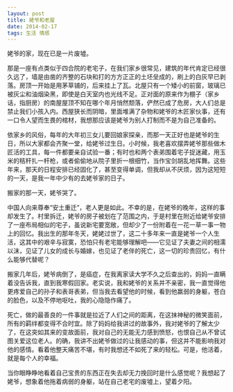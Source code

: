 ```yaml
---
layout: post
title: 姥爷和老屋
date: 2014-02-17
tags: 生活 情感
---
```


姥爷的家，现在已是一片废墟。

那是一座有点类似于四合院的老宅子，在我们家乡很常见，建筑的年代肯定已经很久远了，墙是由凿的齐整的石块和打的方方正正的土坯垒成的，刷上的白灰早已剥落。房顶一开始是用茅草铺的，后来挂上了瓦。北屋只有一个矮小的前窗，玻璃已被灰尘和油烟染黑，即使是白天室内也光线不足。正对面的原来作为棚子（家乡话，指厨房）的南屋屋顶不知在哪个年月悄然颓落，俨然已成了危房，大人们总是禁止我们小孩入内。西屋狭长而阴暗，里面堆满了杂物和姥爷的木匠家伙事，还有一口令人望而生畏的棺材，我想那应该是姥爷为别人打制而不是为自己准备的。

依家乡的风俗，每年的大年初三女儿要回娘家探亲，而那一天正好也是姥爷的生日，所以大家都会齐聚一堂，给姥爷过生日。小时候，我老喜欢摆弄姥爷那些做木匠活的工具，每一件都要亲自试验一番；有时也和两个表弟围着宅子捉迷藏，用玉米的秸秆扎一杆枪，或者偷偷地从院子里折一根细竹，当作宝剑胡乱地挥舞。这些年来，那天的日程安排已经固化了，甚至变得单调，但我却从不厌烦，因为这短短的一天，是我一年中少有的去姥爷家的日子。

搬家的那一天，姥爷哭了。

中国人向来尊奉“安土重迁”，老人更是如此。不幸的是，在姥爷的晚年，这样的事却发生了。村里拆迁，姥爷的房子被划在了范围之内，于是村里在附近给姥爷安排了一座布局相似的宅子，虽说新宅要宽敞，但却少了一份附着在一花一草一事一物上的回忆。我出生的那年冬天，姥姥过世了，这二十多年来一直是姥爷一个人生活，这其中的艰辛与寂寞，恐怕只有老宅能够理解吧——它见证了夫妻之间的相濡以沫，见证了儿女的成长与婚嫁，也见证了老伴的死亡，这一切的珍贵回忆，有什么能够代替呢？

搬家几年后，姥爷病倒了，是癌症，在我离家读大学不久之后查出的，妈妈一直瞒着没告诉我，直到我寒假回家。老实说，我和姥爷的关系并不亲密，我一直觉得他更疼爱自己的孙子和表哥表弟，但当我去看望他的时候，看到他羸弱的身躯，苍白的脸色，以及不停地呕吐，我的心隐隐作痛了。

死亡，做的最善良的一件事就是拉近了人们之间的距离，在这抹神秘的微笑面前，所有的羁绊都变得不合时宜。除了妈妈给我讲过的故事外，我对姥爷的了解太少了，在这突如其来的变故面前，我对自己的无能无力感到愤怒，也恨自己从不曾试图关爱这位老人。的确，我讲不出姥爷做过的让我感动的事，但这并不能影响我对他的感情。看着他整天痛苦不堪，有时我想还不如死了来的轻松。可是，他活着，就是每个人的幸福。

当你眼睁睁地看着自己宝贵的东西正在失去却无力挽回时是什么感觉呢？我想起了姥爷，想象着他拖着病弱的身躯，站在自己老宅的废墟上，望着夕阳。

